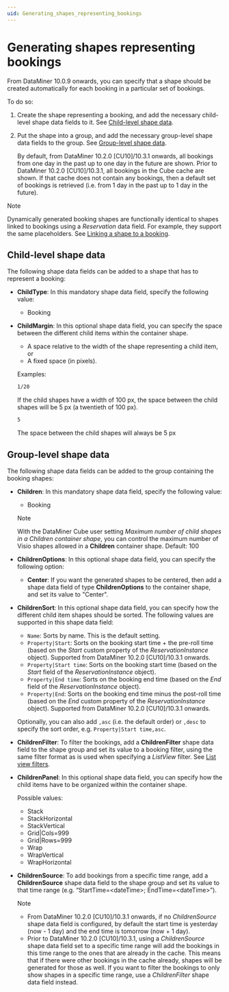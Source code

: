 ```yaml
---
uid: Generating_shapes_representing_bookings
---
```


# Generating shapes representing bookings

From DataMiner 10.0.9 onwards, you can specify that a shape should be created automatically for each booking in a particular set of bookings.

To do so:

1. Create the shape representing a booking, and add the necessary child-level shape data fields to it. See [Child-level shape data](#child-level-shape-data).

1. Put the shape into a group, and add the necessary group-level shape data fields to the group. See [Group-level shape data](#group-level-shape-data).

   By default, from DataMiner 10.2.0 [CU10]/10.3.1 onwards, all bookings from one day in the past up to one day in the future are shown. Prior to DataMiner 10.2.0 [CU10]/10.3.1, all bookings in the Cube cache are shown. If that cache does not contain any bookings, then a default set of bookings is retrieved (i.e. from 1 day in the past up to 1 day in the future).

> [!NOTE]
> Dynamically generated booking shapes are functionally identical to shapes linked to bookings using a *Reservation* data field. For example, they support the same placeholders. See [Linking a shape to a booking](xref:Linking_a_shape_to_a_booking).

## Child-level shape data

The following shape data fields can be added to a shape that has to represent a booking:

- **ChildType**: In this mandatory shape data field, specify the following value:

  - Booking

- **ChildMargin**: In this optional shape data field, you can specify the space between the different child items within the container shape.

  - A space relative to the width of the shape representing a child item, or
  - A fixed space (in pixels).

  Examples:

  ```txt
  1/20
  ```

  If the child shapes have a width of 100 px, the space between the child shapes will be 5 px (a twentieth of 100 px).

  ```txt
  5
  ```

   The space between the child shapes will always be 5 px

## Group-level shape data

The following shape data fields can be added to the group containing the booking shapes:

- **Children**: In this mandatory shape data field, specify the following value:

  - Booking

  > [!NOTE]
  > With the DataMiner Cube user setting *Maximum number of child shapes in a Children container shape*, you can control the maximum number of Visio shapes allowed in a **Children** container shape. Default: 100

- **ChildrenOptions**: In this optional shape data field, you can specify the following option:

  - **Center**: If you want the generated shapes to be centered, then add a shape data field of type **ChildrenOptions** to the container shape, and set its value to "Center".

- **ChildrenSort**: In this optional shape data field, you can specify how the different child item shapes should be sorted. The following values are supported in this shape data field:

  - `Name`: Sorts by name. This is the default setting.
  - `Property|Start`: Sorts on the booking start time + the pre-roll time (based on the *Start* custom property of the *ReservationInstance* object). Supported from DataMiner 10.2.0 [CU10]/10.3.1 onwards.
  - `Property|Start time`: Sorts on the booking start time (based on the *Start* field of the *ReservationInstance* object).
  - `Property|End time`: Sorts on the booking end time (based on the *End* field of the *ReservationInstance* object).
  - `Property|End`: Sorts on the booking end time minus the post-roll time (based on the *End* custom property of the *ReservationInstance* object). Supported from DataMiner 10.2.0 [CU10]/10.3.1 onwards.

  Optionally, you can also add `,asc` (i.e. the default order) or `,desc` to specify the sort order, e.g. `Property|Start time,asc`.

- **ChildrenFilter**: To filter the bookings, add a **ChildrenFilter** shape data field to the shape group and set its value to a booking filter, using the same filter format as is used when specifying a *ListView* filter. See [List view filters](xref:Creating_a_list_view#list-view-filters).

- **ChildrenPanel**: In this optional shape data field, you can specify how the child items have to be organized within the container shape.

  Possible values:

  - Stack
  - StackHorizontal
  - StackVertical
  - Grid\|Cols=999
  - Grid\|Rows=999
  - Wrap
  - WrapVertical
  - WrapHorizontal

- **ChildrenSource**: To add bookings from a specific time range, add a **ChildrenSource** shape data field to the shape group and set its value to that time range (e.g. “StartTime=\<dateTime>; EndTime=\<dateTime>”).

  > [!NOTE]
  >
  > - From DataMiner 10.2.0 [CU10]/10.3.1 onwards, if no *ChildrenSource* shape data field is configured, by default the start time is yesterday (now - 1 day) and the end time is tomorrow (now + 1 day).
  > - Prior to DataMiner 10.2.0 [CU10]/10.3.1, using a *ChildrenSource* shape data field set to a specific time range will add the bookings in this time range to the ones that are already in the cache. This means that if there were other bookings in the cache already, shapes will be generated for those as well. If you want to filter the bookings to only show shapes in a specific time range, use a *ChildrenFilter* shape data field instead.
